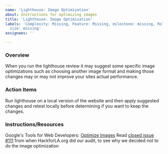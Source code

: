 ```yaml
---
name: 'Lighthouse: Image Optimization'
about: Instructions for optimizing images
title: 'Lighthouse: Image Optimization'
labels: 'Complexity: Missing, Feature: Missing, milestone: missing, Role: missing,
  size: missing'
assignees: ''

---
```


### Overview
When you run the lighthouse review it may suggest some specific image optimizations such as choosing another image format and making those changes may or may not improve your sites actual performance.

### Action Items
Run lighthouse on a local version of the website and then apply suggested changes and retest locally before determining if you want to keep the changes. 

### Instructions/Resources
Google's Tools for Web Developers: [Optimize Images](https://developers.google.com/web/tools/lighthouse/audits/optimize-images)
Read [closed issue #111](https://github.com/hackforla/website/issues/111) from when HackforLA.org did our audit, to see why we decided not to do the image optimization
